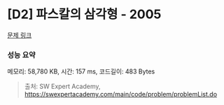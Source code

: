 # [D2] 파스칼의 삼각형 - 2005 

[문제 링크](https://swexpertacademy.com/main/code/problem/problemDetail.do?contestProbId=AV5P0-h6Ak4DFAUq) 

### 성능 요약

메모리: 58,780 KB, 시간: 157 ms, 코드길이: 483 Bytes



> 출처: SW Expert Academy, https://swexpertacademy.com/main/code/problem/problemList.do